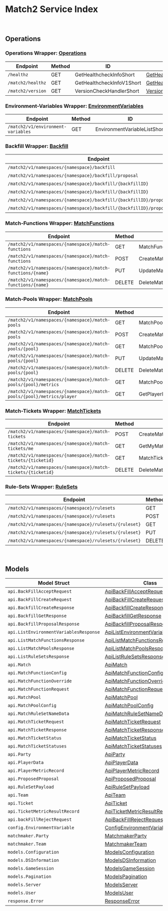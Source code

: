 # Match2 Service Index

&nbsp;

## Operations

### Operations Wrapper:  [Operations](../../match2-sdk/pkg/wrapper_operations.go)
| Endpoint | Method | ID | Class | Wrapper | Example |
|---|---|---|---|---|---|
| `/healthz` | GET | GetHealthcheckInfoShort | [GetHealthcheckInfoShort](../../match2-sdk/pkg/match2client/operations/operations_client.go) | [GetHealthcheckInfoShort](../../match2-sdk/pkg/wrapper_operations.go) | [GetHealthcheckInfoShort](../../samples/cli/cmd/match2/operations/getHealthcheckInfo.go) |
| `/match2/healthz` | GET | GetHealthcheckInfoV1Short | [GetHealthcheckInfoV1Short](../../match2-sdk/pkg/match2client/operations/operations_client.go) | [GetHealthcheckInfoV1Short](../../match2-sdk/pkg/wrapper_operations.go) | [GetHealthcheckInfoV1Short](../../samples/cli/cmd/match2/operations/getHealthcheckInfoV1.go) |
| `/match2/version` | GET | VersionCheckHandlerShort | [VersionCheckHandlerShort](../../match2-sdk/pkg/match2client/operations/operations_client.go) | [VersionCheckHandlerShort](../../match2-sdk/pkg/wrapper_operations.go) | [VersionCheckHandlerShort](../../samples/cli/cmd/match2/operations/versionCheckHandler.go) |

### Environment-Variables Wrapper:  [EnvironmentVariables](../../match2-sdk/pkg/wrapper_environmentVariables.go)
| Endpoint | Method | ID | Class | Wrapper | Example |
|---|---|---|---|---|---|
| `/match2/v1/environment-variables` | GET | EnvironmentVariableListShort | [EnvironmentVariableListShort](../../match2-sdk/pkg/match2client/environment_variables/environment_variables_client.go) | [EnvironmentVariableListShort](../../match2-sdk/pkg/wrapper_environmentVariables.go) | [EnvironmentVariableListShort](../../samples/cli/cmd/match2/environmentVariables/environmentVariableList.go) |

### Backfill Wrapper:  [Backfill](../../match2-sdk/pkg/wrapper_backfill.go)
| Endpoint | Method | ID | Class | Wrapper | Example |
|---|---|---|---|---|---|
| `/match2/v1/namespaces/{namespace}/backfill` | POST | CreateBackfillShort | [CreateBackfillShort](../../match2-sdk/pkg/match2client/backfill/backfill_client.go) | [CreateBackfillShort](../../match2-sdk/pkg/wrapper_backfill.go) | [CreateBackfillShort](../../samples/cli/cmd/match2/backfill/createBackfill.go) |
| `/match2/v1/namespaces/{namespace}/backfill/proposal` | GET | GetBackfillProposalShort | [GetBackfillProposalShort](../../match2-sdk/pkg/match2client/backfill/backfill_client.go) | [GetBackfillProposalShort](../../match2-sdk/pkg/wrapper_backfill.go) | [GetBackfillProposalShort](../../samples/cli/cmd/match2/backfill/getBackfillProposal.go) |
| `/match2/v1/namespaces/{namespace}/backfill/{backfillID}` | GET | GetBackfillShort | [GetBackfillShort](../../match2-sdk/pkg/match2client/backfill/backfill_client.go) | [GetBackfillShort](../../match2-sdk/pkg/wrapper_backfill.go) | [GetBackfillShort](../../samples/cli/cmd/match2/backfill/getBackfill.go) |
| `/match2/v1/namespaces/{namespace}/backfill/{backfillID}` | DELETE | DeleteBackfillShort | [DeleteBackfillShort](../../match2-sdk/pkg/match2client/backfill/backfill_client.go) | [DeleteBackfillShort](../../match2-sdk/pkg/wrapper_backfill.go) | [DeleteBackfillShort](../../samples/cli/cmd/match2/backfill/deleteBackfill.go) |
| `/match2/v1/namespaces/{namespace}/backfill/{backfillID}/proposal/accept` | PUT | AcceptBackfillShort | [AcceptBackfillShort](../../match2-sdk/pkg/match2client/backfill/backfill_client.go) | [AcceptBackfillShort](../../match2-sdk/pkg/wrapper_backfill.go) | [AcceptBackfillShort](../../samples/cli/cmd/match2/backfill/acceptBackfill.go) |
| `/match2/v1/namespaces/{namespace}/backfill/{backfillID}/proposal/reject` | PUT | RejectBackfillShort | [RejectBackfillShort](../../match2-sdk/pkg/match2client/backfill/backfill_client.go) | [RejectBackfillShort](../../match2-sdk/pkg/wrapper_backfill.go) | [RejectBackfillShort](../../samples/cli/cmd/match2/backfill/rejectBackfill.go) |

### Match-Functions Wrapper:  [MatchFunctions](../../match2-sdk/pkg/wrapper_matchFunctions.go)
| Endpoint | Method | ID | Class | Wrapper | Example |
|---|---|---|---|---|---|
| `/match2/v1/namespaces/{namespace}/match-functions` | GET | MatchFunctionListShort | [MatchFunctionListShort](../../match2-sdk/pkg/match2client/match_functions/match_functions_client.go) | [MatchFunctionListShort](../../match2-sdk/pkg/wrapper_matchFunctions.go) | [MatchFunctionListShort](../../samples/cli/cmd/match2/matchFunctions/matchFunctionList.go) |
| `/match2/v1/namespaces/{namespace}/match-functions` | POST | CreateMatchFunctionShort | [CreateMatchFunctionShort](../../match2-sdk/pkg/match2client/match_functions/match_functions_client.go) | [CreateMatchFunctionShort](../../match2-sdk/pkg/wrapper_matchFunctions.go) | [CreateMatchFunctionShort](../../samples/cli/cmd/match2/matchFunctions/createMatchFunction.go) |
| `/match2/v1/namespaces/{namespace}/match-functions/{name}` | PUT | UpdateMatchFunctionShort | [UpdateMatchFunctionShort](../../match2-sdk/pkg/match2client/match_functions/match_functions_client.go) | [UpdateMatchFunctionShort](../../match2-sdk/pkg/wrapper_matchFunctions.go) | [UpdateMatchFunctionShort](../../samples/cli/cmd/match2/matchFunctions/updateMatchFunction.go) |
| `/match2/v1/namespaces/{namespace}/match-functions/{name}` | DELETE | DeleteMatchFunctionShort | [DeleteMatchFunctionShort](../../match2-sdk/pkg/match2client/match_functions/match_functions_client.go) | [DeleteMatchFunctionShort](../../match2-sdk/pkg/wrapper_matchFunctions.go) | [DeleteMatchFunctionShort](../../samples/cli/cmd/match2/matchFunctions/deleteMatchFunction.go) |

### Match-Pools Wrapper:  [MatchPools](../../match2-sdk/pkg/wrapper_matchPools.go)
| Endpoint | Method | ID | Class | Wrapper | Example |
|---|---|---|---|---|---|
| `/match2/v1/namespaces/{namespace}/match-pools` | GET | MatchPoolListShort | [MatchPoolListShort](../../match2-sdk/pkg/match2client/match_pools/match_pools_client.go) | [MatchPoolListShort](../../match2-sdk/pkg/wrapper_matchPools.go) | [MatchPoolListShort](../../samples/cli/cmd/match2/matchPools/matchPoolList.go) |
| `/match2/v1/namespaces/{namespace}/match-pools` | POST | CreateMatchPoolShort | [CreateMatchPoolShort](../../match2-sdk/pkg/match2client/match_pools/match_pools_client.go) | [CreateMatchPoolShort](../../match2-sdk/pkg/wrapper_matchPools.go) | [CreateMatchPoolShort](../../samples/cli/cmd/match2/matchPools/createMatchPool.go) |
| `/match2/v1/namespaces/{namespace}/match-pools/{pool}` | GET | MatchPoolDetailsShort | [MatchPoolDetailsShort](../../match2-sdk/pkg/match2client/match_pools/match_pools_client.go) | [MatchPoolDetailsShort](../../match2-sdk/pkg/wrapper_matchPools.go) | [MatchPoolDetailsShort](../../samples/cli/cmd/match2/matchPools/matchPoolDetails.go) |
| `/match2/v1/namespaces/{namespace}/match-pools/{pool}` | PUT | UpdateMatchPoolShort | [UpdateMatchPoolShort](../../match2-sdk/pkg/match2client/match_pools/match_pools_client.go) | [UpdateMatchPoolShort](../../match2-sdk/pkg/wrapper_matchPools.go) | [UpdateMatchPoolShort](../../samples/cli/cmd/match2/matchPools/updateMatchPool.go) |
| `/match2/v1/namespaces/{namespace}/match-pools/{pool}` | DELETE | DeleteMatchPoolShort | [DeleteMatchPoolShort](../../match2-sdk/pkg/match2client/match_pools/match_pools_client.go) | [DeleteMatchPoolShort](../../match2-sdk/pkg/wrapper_matchPools.go) | [DeleteMatchPoolShort](../../samples/cli/cmd/match2/matchPools/deleteMatchPool.go) |
| `/match2/v1/namespaces/{namespace}/match-pools/{pool}/metrics` | GET | MatchPoolMetricShort | [MatchPoolMetricShort](../../match2-sdk/pkg/match2client/match_pools/match_pools_client.go) | [MatchPoolMetricShort](../../match2-sdk/pkg/wrapper_matchPools.go) | [MatchPoolMetricShort](../../samples/cli/cmd/match2/matchPools/matchPoolMetric.go) |
| `/match2/v1/namespaces/{namespace}/match-pools/{pool}/metrics/player` | GET | GetPlayerMetricShort | [GetPlayerMetricShort](../../match2-sdk/pkg/match2client/match_pools/match_pools_client.go) | [GetPlayerMetricShort](../../match2-sdk/pkg/wrapper_matchPools.go) | [GetPlayerMetricShort](../../samples/cli/cmd/match2/matchPools/getPlayerMetric.go) |

### Match-Tickets Wrapper:  [MatchTickets](../../match2-sdk/pkg/wrapper_matchTickets.go)
| Endpoint | Method | ID | Class | Wrapper | Example |
|---|---|---|---|---|---|
| `/match2/v1/namespaces/{namespace}/match-tickets` | POST | CreateMatchTicketShort | [CreateMatchTicketShort](../../match2-sdk/pkg/match2client/match_tickets/match_tickets_client.go) | [CreateMatchTicketShort](../../match2-sdk/pkg/wrapper_matchTickets.go) | [CreateMatchTicketShort](../../samples/cli/cmd/match2/matchTickets/createMatchTicket.go) |
| `/match2/v1/namespaces/{namespace}/match-tickets/me` | GET | GetMyMatchTicketsShort | [GetMyMatchTicketsShort](../../match2-sdk/pkg/match2client/match_tickets/match_tickets_client.go) | [GetMyMatchTicketsShort](../../match2-sdk/pkg/wrapper_matchTickets.go) | [GetMyMatchTicketsShort](../../samples/cli/cmd/match2/matchTickets/getMyMatchTickets.go) |
| `/match2/v1/namespaces/{namespace}/match-tickets/{ticketid}` | GET | MatchTicketDetailsShort | [MatchTicketDetailsShort](../../match2-sdk/pkg/match2client/match_tickets/match_tickets_client.go) | [MatchTicketDetailsShort](../../match2-sdk/pkg/wrapper_matchTickets.go) | [MatchTicketDetailsShort](../../samples/cli/cmd/match2/matchTickets/matchTicketDetails.go) |
| `/match2/v1/namespaces/{namespace}/match-tickets/{ticketid}` | DELETE | DeleteMatchTicketShort | [DeleteMatchTicketShort](../../match2-sdk/pkg/match2client/match_tickets/match_tickets_client.go) | [DeleteMatchTicketShort](../../match2-sdk/pkg/wrapper_matchTickets.go) | [DeleteMatchTicketShort](../../samples/cli/cmd/match2/matchTickets/deleteMatchTicket.go) |

### Rule-Sets Wrapper:  [RuleSets](../../match2-sdk/pkg/wrapper_ruleSets.go)
| Endpoint | Method | ID | Class | Wrapper | Example |
|---|---|---|---|---|---|
| `/match2/v1/namespaces/{namespace}/rulesets` | GET | RuleSetListShort | [RuleSetListShort](../../match2-sdk/pkg/match2client/rule_sets/rule_sets_client.go) | [RuleSetListShort](../../match2-sdk/pkg/wrapper_ruleSets.go) | [RuleSetListShort](../../samples/cli/cmd/match2/ruleSets/ruleSetList.go) |
| `/match2/v1/namespaces/{namespace}/rulesets` | POST | CreateRuleSetShort | [CreateRuleSetShort](../../match2-sdk/pkg/match2client/rule_sets/rule_sets_client.go) | [CreateRuleSetShort](../../match2-sdk/pkg/wrapper_ruleSets.go) | [CreateRuleSetShort](../../samples/cli/cmd/match2/ruleSets/createRuleSet.go) |
| `/match2/v1/namespaces/{namespace}/rulesets/{ruleset}` | GET | RuleSetDetailsShort | [RuleSetDetailsShort](../../match2-sdk/pkg/match2client/rule_sets/rule_sets_client.go) | [RuleSetDetailsShort](../../match2-sdk/pkg/wrapper_ruleSets.go) | [RuleSetDetailsShort](../../samples/cli/cmd/match2/ruleSets/ruleSetDetails.go) |
| `/match2/v1/namespaces/{namespace}/rulesets/{ruleset}` | PUT | UpdateRuleSetShort | [UpdateRuleSetShort](../../match2-sdk/pkg/match2client/rule_sets/rule_sets_client.go) | [UpdateRuleSetShort](../../match2-sdk/pkg/wrapper_ruleSets.go) | [UpdateRuleSetShort](../../samples/cli/cmd/match2/ruleSets/updateRuleSet.go) |
| `/match2/v1/namespaces/{namespace}/rulesets/{ruleset}` | DELETE | DeleteRuleSetShort | [DeleteRuleSetShort](../../match2-sdk/pkg/match2client/rule_sets/rule_sets_client.go) | [DeleteRuleSetShort](../../match2-sdk/pkg/wrapper_ruleSets.go) | [DeleteRuleSetShort](../../samples/cli/cmd/match2/ruleSets/deleteRuleSet.go) |


&nbsp;  

## Models

| Model Struct | Class |
|---|---|
| `api.BackFillAcceptRequest` | [ApiBackFillAcceptRequest ](../../match2-sdk/pkg/match2clientmodels/api_back_fill_accept_request.go) |
| `api.BackFillCreateRequest` | [ApiBackFillCreateRequest ](../../match2-sdk/pkg/match2clientmodels/api_back_fill_create_request.go) |
| `api.BackfillCreateResponse` | [ApiBackfillCreateResponse ](../../match2-sdk/pkg/match2clientmodels/api_backfill_create_response.go) |
| `api.BackfillGetResponse` | [ApiBackfillGetResponse ](../../match2-sdk/pkg/match2clientmodels/api_backfill_get_response.go) |
| `api.BackfillProposalResponse` | [ApiBackfillProposalResponse ](../../match2-sdk/pkg/match2clientmodels/api_backfill_proposal_response.go) |
| `api.ListEnvironmentVariablesResponse` | [ApiListEnvironmentVariablesResponse ](../../match2-sdk/pkg/match2clientmodels/api_list_environment_variables_response.go) |
| `api.ListMatchFunctionsResponse` | [ApiListMatchFunctionsResponse ](../../match2-sdk/pkg/match2clientmodels/api_list_match_functions_response.go) |
| `api.ListMatchPoolsResponse` | [ApiListMatchPoolsResponse ](../../match2-sdk/pkg/match2clientmodels/api_list_match_pools_response.go) |
| `api.ListRuleSetsResponse` | [ApiListRuleSetsResponse ](../../match2-sdk/pkg/match2clientmodels/api_list_rule_sets_response.go) |
| `api.Match` | [ApiMatch ](../../match2-sdk/pkg/match2clientmodels/api_match.go) |
| `api.MatchFunctionConfig` | [ApiMatchFunctionConfig ](../../match2-sdk/pkg/match2clientmodels/api_match_function_config.go) |
| `api.MatchFunctionOverride` | [ApiMatchFunctionOverride ](../../match2-sdk/pkg/match2clientmodels/api_match_function_override.go) |
| `api.MatchFunctionRequest` | [ApiMatchFunctionRequest ](../../match2-sdk/pkg/match2clientmodels/api_match_function_request.go) |
| `api.MatchPool` | [ApiMatchPool ](../../match2-sdk/pkg/match2clientmodels/api_match_pool.go) |
| `api.MatchPoolConfig` | [ApiMatchPoolConfig ](../../match2-sdk/pkg/match2clientmodels/api_match_pool_config.go) |
| `api.MatchRuleSetNameData` | [ApiMatchRuleSetNameData ](../../match2-sdk/pkg/match2clientmodels/api_match_rule_set_name_data.go) |
| `api.MatchTicketRequest` | [ApiMatchTicketRequest ](../../match2-sdk/pkg/match2clientmodels/api_match_ticket_request.go) |
| `api.MatchTicketResponse` | [ApiMatchTicketResponse ](../../match2-sdk/pkg/match2clientmodels/api_match_ticket_response.go) |
| `api.MatchTicketStatus` | [ApiMatchTicketStatus ](../../match2-sdk/pkg/match2clientmodels/api_match_ticket_status.go) |
| `api.MatchTicketStatuses` | [ApiMatchTicketStatuses ](../../match2-sdk/pkg/match2clientmodels/api_match_ticket_statuses.go) |
| `api.Party` | [ApiParty ](../../match2-sdk/pkg/match2clientmodels/api_party.go) |
| `api.PlayerData` | [ApiPlayerData ](../../match2-sdk/pkg/match2clientmodels/api_player_data.go) |
| `api.PlayerMetricRecord` | [ApiPlayerMetricRecord ](../../match2-sdk/pkg/match2clientmodels/api_player_metric_record.go) |
| `api.ProposedProposal` | [ApiProposedProposal ](../../match2-sdk/pkg/match2clientmodels/api_proposed_proposal.go) |
| `api.RuleSetPayload` | [ApiRuleSetPayload ](../../match2-sdk/pkg/match2clientmodels/api_rule_set_payload.go) |
| `api.Team` | [ApiTeam ](../../match2-sdk/pkg/match2clientmodels/api_team.go) |
| `api.Ticket` | [ApiTicket ](../../match2-sdk/pkg/match2clientmodels/api_ticket.go) |
| `api.TicketMetricResultRecord` | [ApiTicketMetricResultRecord ](../../match2-sdk/pkg/match2clientmodels/api_ticket_metric_result_record.go) |
| `api.backFillRejectRequest` | [ApiBackFillRejectRequest ](../../match2-sdk/pkg/match2clientmodels/api_back_fill_reject_request.go) |
| `config.EnvironmentVariable` | [ConfigEnvironmentVariable ](../../match2-sdk/pkg/match2clientmodels/config_environment_variable.go) |
| `matchmaker.Party` | [MatchmakerParty ](../../match2-sdk/pkg/match2clientmodels/matchmaker_party.go) |
| `matchmaker.Team` | [MatchmakerTeam ](../../match2-sdk/pkg/match2clientmodels/matchmaker_team.go) |
| `models.Configuration` | [ModelsConfiguration ](../../match2-sdk/pkg/match2clientmodels/models_configuration.go) |
| `models.DSInformation` | [ModelsDSInformation ](../../match2-sdk/pkg/match2clientmodels/models_d_s_information.go) |
| `models.GameSession` | [ModelsGameSession ](../../match2-sdk/pkg/match2clientmodels/models_game_session.go) |
| `models.Pagination` | [ModelsPagination ](../../match2-sdk/pkg/match2clientmodels/models_pagination.go) |
| `models.Server` | [ModelsServer ](../../match2-sdk/pkg/match2clientmodels/models_server.go) |
| `models.User` | [ModelsUser ](../../match2-sdk/pkg/match2clientmodels/models_user.go) |
| `response.Error` | [ResponseError ](../../match2-sdk/pkg/match2clientmodels/response_error.go) |
